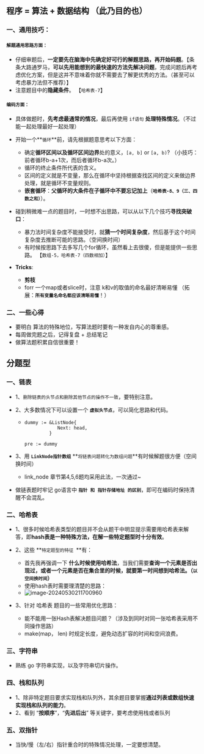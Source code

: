 ## 程序 = 算法 + 数据结构 （此乃目的也）

### 一、通用技巧：

#### **`解题通用思路方面：`**

- 仔细审题后，**一定要先在脑海中先确定好可行的解题思路，再开始码题**。【条条大路通罗马，**可以先用能想到的最快速的方法先解决问题**，完成问题后再考虑优化方案，但是这并不意味着你就不需要去了解更优秀的方法。（甚至可以考虑暴力法但不推荐）】
- 注意题目中的**隐藏条件**。      【`哈希表-7`】



#### **`编码方面：`**

- 具体做题时，**先考虑最通常的情况**，最后再使用 `if语句` **处理特殊情况**。（不过能一起处理最好一起处理）



- 开始一个**`循环`**前，请先根据题意思考以下方面：

  - 确定**循环区间以及循环区间边界**处的意义，`[a, b]` or `[a, b)`?  （小技巧：前者循环b-a+1次，而后者循环b-a次。）
  - 循环的终止条件所代表的含义。
  - 区间的定义就是不变量，那么在循环中坚持根据查找区间的定义来做边界处理，就是循环不变量规则。
  - **嵌套循环**：**父循环的大条件在子循环中不要忘记加上**（**`哈希表-8、9（三、四数之和）`**）。

  

- 碰到稍微难一点的题目时，一时想不出思路，可以从以下几个技巧**寻找突破口**：
  - 暴力法时间复杂度不能接受时，就**猜一个时间复杂度**，然后基于这个时间复杂度去推断可能的思路。（空间换时间）
  - 有时候按思路下去多写几个for循环，虽然看上去很傻，但是能提供一些思路。     【`数组-5，哈希表-7（四数相加）`】

  

- **Tricks**:

  - **剪枝**
  - forr 一个map或者slice时，注意 k和v的取值的命名最好清晰易懂 （拓展：**`所有变量名命名都应该清晰易懂`**！）



### 二、一些心得

- 要明白 算法的特殊地位，写算法题时要有一种发自内心的尊重感。
- 每周做完题之后，记得复盘 + 总结笔记
- 做算法题积累自信很重要！







## 分题型

### 一、链表

- 1、`删除链表的头节点和删除其他节点的操作不一致`，要特别注意。

- 2、大多数情况下可以设置一个 **`虚拟头节点`**，可以简化思路和代码。

  - ```
    dummy := &ListNode{
            	Next: head,
       		 }
    
    pre := dummy
    ```


- 3、用 **`LinkNode指针数组`** **`将链表问题转化为数组问题`**有时候解题很方便（空间换时间）
  - link_node 章节第4,5,6题均采用此法，一次通过~
- 做链表题时牢记 go语言中 **`指针 和 指针存储地址 的区别`**，即可在编码时保持清醒不会混乱。





### 二、哈希表

- 1、很多时候哈希表类型的题目并不会从题干中明显提示需要用哈希表来解答，即**hash表是一种特殊方法，在解一些特定题型时十分有效**。

- 2、这些 **`特定题型的特征 `**有：

  - 首先我再强调一下 **什么时候使用哈希法**，当我们需要**查询一个元素是否出现过，或者一个元素是否在集合里的时候，就要第一时间想到哈希法。（`以空间换时间`）**
  - 使用hash表时需要理清楚的思路：
  - ![image-20240530211700960](C:\Users\31029\AppData\Roaming\Typora\typora-user-images\image-20240530211700960.png)

- 3、针对 哈希表 题目的一些常用优化思路：

  - 能不能用一张Hash表解决题目问题？（涉及到同时对同一张哈希表采用不同操作思路）
  - make(map， len) 时规定长度，避免动态扩容的时间和空间浪费。

  
  
  

### 三、字符串

- 熟练 go 字符串实现，以及字符串切片操作。





### 四、栈和队列

- 1、除非特定题目要求实现栈和队列外，其余题目要掌握**通过列表或数组快速实现栈和队列的能力**。
- 2、看到 “**按顺序**”，“**先进后出**” 等关键字，要考虑使用栈或者队列





### 五、双指针

- 当快/慢（左/右）指针重合时的特殊情况处理，一定要想清楚。


